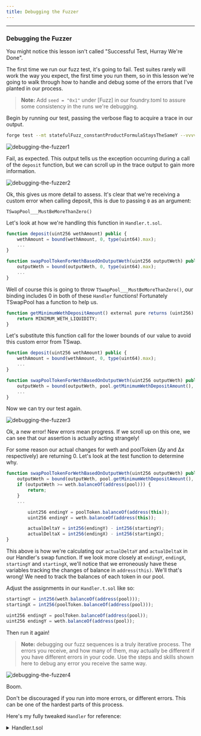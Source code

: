```yaml
---
title: Debugging the Fuzzer
---
```


---

### Debugging the Fuzzer

You might notice this lesson isn't called "Successful Test, Hurray We're Done".

The first time we run our fuzz test, it's going to fail. Test suites rarely will work the way you expect, the first time you run them, so in this lesson we're going to walk through how to handle and debug some of the errors that I've planted in our process.

> **Note:** Add `seed = "0x1"` under [Fuzz] in our foundry.toml to assure some consistency in the runs we're debugging.

Begin by running our test, passing the verbose flag to acquire a trace in our output.

```bash
forge test --mt statefulFuzz_constantProductFormulaStaysTheSameY --vvvv
```

![debugging-the-fuzzer1](/security-section-5/25-debugging-the-fuzzer/debugging-the-fuzzer1.png)

Fail, as expected. This output tells us the exception occurring during a call of the `deposit` function, but we can scroll up in the trace output to gain more information.

![debugging-the-fuzzer2](/security-section-5/25-debugging-the-fuzzer/debugging-the-fuzzer2.png)

Ok, this gives us more detail to assess. It's clear that we're receiving a custom error when calling deposit, this is due to passing `0` as an argument:

```
TSwapPool___MustBeMoreThanZero()
```

Let's look at how we're handling this function in `Handler.t.sol`.

```js
function deposit(uint256 wethAmount) public {
    wethAmount = bound(wethAmount, 0, type(uint64).max);
    ...
}

function swapPoolTokenForWethBasedOnOutputWeth(uint256 outputWeth) public {
    outputWeth = bound(outputWeth, 0, type(uint64).max);
    ...
}
```

Well of course this is going to throw `TSwapPool___MustBeMoreThanZero()`, our binding includes 0 in both of these `Handler` functions! Fortunately TSwapPool has a function to help us.

```js
function getMinimumWethDepositAmount() external pure returns (uint256) {
    return MINIMUM_WETH_LIQUIDITY;
}
```

Let's substitute this function call for the lower bounds of our value to avoid this custom error from TSwap.

```js
function deposit(uint256 wethAmount) public {
    wethAmount = bound(wethAmount, 0, type(uint64).max);
    ...
}

function swapPoolTokenForWethBasedOnOutputWeth(uint256 outputWeth) public {
    outputWeth = bound(outputWeth, pool.getMinimumWethDepositAmount(), type(uint64).max);
    ...
}
```

Now we can try our test again.

![debugging-the-fuzzer3](/security-section-5/25-debugging-the-fuzzer/debugging-the-fuzzer3.png)

Ok, a new error! New errors mean progress. If we scroll up on this one, we can see that our assertion is actually acting strangely!

For some reason our actual changes for weth and poolToken (∆y and ∆x respectively) are returning 0. Let's look at the test function to determine why.

```js
function swapPoolTokenForWethBasedOnOutputWeth(uint256 outputWeth) public {
    outputWeth = bound(outputWeth, pool.getMinimumWethDepositAmount(), type(uint64).max);
    if (outputWeth >= weth.balanceOf(address(pool))) {
        return;
    }
    ...

        uint256 endingY = poolToken.balanceOf(address(this));
        uint256 endingY = weth.balanceOf(address(this));

        actualDeltaY = int256(endingY) - int256(startingY);
        actualDeltaX = int256(endingX) - int256(startingX);
}
```

This above is how we're calculating our `actualDeltaY` and `actualDeltaX` in our Handler's swap function. If we look more closely at `endingY`, `endingX`, `startingY` and `startingX`, we'll notice that we erroneously have these variables tracking the changes of balance in `address(this)`. We'll that's wrong! We need to track the balances of each token in our pool.

Adjust the assignments in our `Handler.t.sol` like so:

```js
startingY = int256(weth.balanceOf(address(pool)));
startingX = int256(poolToken.balanceOf(address(pool)));

uint256 endingY = poolToken.balanceOf(address(pool));
uint256 endingY = weth.balanceOf(address(pool));
```

Then run it again!

> **Note:** debugging our fuzz sequences is a truly iterative process. The errors you receive, and how many of them, may actually be different if you have different errors in your code. Use the steps and skills shown here to debug any error you receive the same way.

![debugging-the-fuzzer4](/security-section-5/25-debugging-the-fuzzer/debugging-the-fuzzer4.png)

Boom.

Don't be discouraged if you run into more errors, or different errors. This can be one of the hardest parts of this process.

Here's my fully tweaked `Handler` for reference:

<details>
<summary>Handler.t.sol</summary>

```solidity
// SPDX-License-Identifier: MIT

pragma solidity ^0.8.20;

import { Test, console2 } from "forge-std/Test.sol";
import { TSwapPool } from "../../src/TSwapPool.sol";
import { ERC20Mock } from "../mocks/ERC20Mock.sol";

contract Handler is Test {
    TSwapPool pool;
    ERC20Mock weth;
    ERC20Mock poolToken;

    address liquidityProvider = makeAddr("lp");
    address swapper = makeAddr("swapper");

    // Ghost Variables - variables that only exist in our Handler
    int256 public actualDeltaY;
    int256 public expectedDeltaY;

    int256 public actualDeltaX;
    int256 public expectedDeltaX;

    int256 public startingX;
    int256 public startingY;

    constructor(TSwapPool _pool) {
        pool = _pool;
        weth = ERC20Mock(_pool.getWeth());
        poolToken = ERC20Mock(_pool.getPoolToken());
    }

    function deposit(uint256 wethAmount) public {
        wethAmount = bound(wethAmount, pool.getMinimumWethDepositAmount(), weth.balanceOf(address(pool)));

        startingY = int256(poolToken.balanceOf(address(pool)));
        startingX = int256(weth.balanceOf(address(pool)));

        expectedDeltaX = int256(wethAmount);
        expectedDeltaY = int256(pool.getPoolTokensToDepositBasedOnWeth(wethAmount));

        vm.startPrank(liquidityProvider);
        weth.mint(liquidityProvider, wethAmount);
        poolToken.mint(liquidityProvider, uint256(expectedDeltaX));
        weth.approve(address(pool), type(uint256).max);
        poolToken.approve(address(pool), type(uint256).max);

        // Deposit
        pool.deposit(wethAmount, 0, uint256(expectedDeltaX), uint64(block.timestamp));
        vm.stopPrank();

        uint256 endingX = poolToken.balanceOf(address(pool));
        uint256 endingY = weth.balanceOf(address(pool));

        // sell tokens == x == poolTokens
        actualDeltaY = int256(endingX) - int256(startingY);
        actualDeltaX = int256(endingY) - int256(startingX);
    }

    function swapPoolTokenForWethBasedOnOutputWeth(uint256 outputWeth) public {
        if (weth.balanceOf(address(pool)) <= pool.getMinimumWethDepositAmount()) {
            return;
        }
        outputWeth = bound(outputWeth, pool.getMinimumWethDepositAmount(), weth.balanceOf(address(pool)));
        if (outputWeth >= weth.balanceOf(address(pool))) {
            return;
        }
        uint256 poolTokenAmount = pool.getInputAmountBasedOnOutput(
            outputWeth, poolToken.balanceOf(address(pool)), weth.balanceOf(address(pool))
        );

        startingY = int256(poolToken.balanceOf(address(pool)));
        startingX = int256(weth.balanceOf(address(pool)));

        expectedDeltaX = int256(-1) * int256(outputWeth);
        expectedDeltaY = int256(poolTokenAmount);

        if (poolToken.balanceOf(swapper) < poolTokenAmount) {
            poolToken.mint(swapper, poolTokenAmount - poolToken.balanceOf(swapper) + 1);
        }
        vm.startPrank(swapper);
        poolToken.approve(address(pool), type(uint256).max);
        pool.swapExactOutput(poolToken, weth, outputWeth, uint64(block.timestamp));
        vm.stopPrank();

        uint256 endingY = poolToken.balanceOf(address(pool));
        uint256 endingX = weth.balanceOf(address(pool));

        actualDeltaY = int256(endingY) - int256(startingY);
        actualDeltaX = int256(endingX) - int256(startingX);
    }
}

```

<details>

We didn't find any bugs with this test ... let's keep looking.
